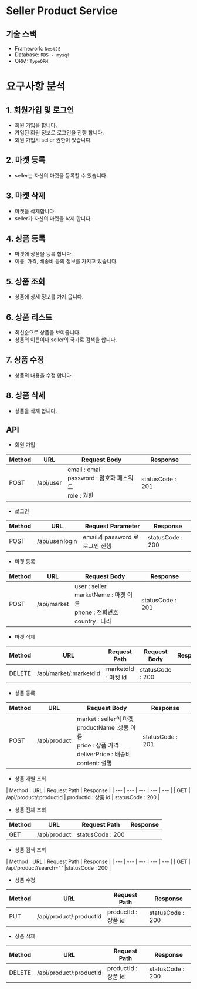 # Seller Product Service


## 기술 스택

- Framework: `NestJS`
- Database: `RDS - mysql`
- ORM: `TypeORM`


# 요구사항 분석

## 1. 회원가입 및 로그인
  - 회원 가입을 합니다.
  - 가입된 회원 정보로 로그인을 진행 합니다.
  - 회원 가입시 seller 권한이 있습니다.
   
## 2. 마켓 등록
  - seller는 자신의 마켓을 등록할 수 있습니다.
  
  
## 3. 마켓 삭제
  - 마켓을 삭제합니다.
  - seller가 자신의 마켓을 삭제 합니다.
  
## 4. 상품 등록
  - 마켓에 상품을 등록 합니다.
  - 이름, 가격, 배송비 등의 정보를 가지고 있습니다.

## 5. 상품 조회
  - 상품에 상세 정보를 가져 옵니다.

## 6. 상품 리스트
  - 최신순으로 상품을 보여줍니다.
  - 상품의 이름이나 seller의 국가로 검색을 합니다.

## 7. 상품 수정
  - 상품의 내용을 수정 합니다.
  
## 8. 상품 삭세
  - 상품을 삭제 합니다.


## API
- 회원 가입

| Method | URL | Request Body | Response |
| --- | --- | --- | --- |
| POST | /api/user | email : emai<br>password : 암호화 패스워드<br>role : 권한| statusCode : 201 |

- 로그인

| Method | URL | Request Parameter | Response |
| --- | --- | --- | --- |
| POST | /api/user/login | email과 password 로 로그인 진행 | statusCode : 200|

- 마켓 등록

| Method | URL | Request Body | Response |
| --- | --- | --- | --- |
| POST | /api/market | user : seller<br>marketName : 마켓 이름<br>phone : 전화번호<br>country : 나라 | statusCode : 201 |

- 마켓 삭제

| Method | URL | Request Path | Request Body | Response |
| --- | --- | --- | --- | --- |
| DELETE | /api/market/:marketdId | marketdId : 마켓 id | statusCode : 200 |

- 상품 등록

| Method | URL | Request Body | Response |
| --- | --- | --- | --- |
| POST | /api/product | market : seller의 마켓<br>productName :상품 이름<br>price : 상품 가격<br>deliverPrice : 배송비<br>content: 설명 | statusCode : 201 |

- 상품 개별 조회

| Method | URL | Request Path |  Response |
| --- | --- | --- | --- | --- |
| GET | /api/product/:productId | productId : 상품 id | statusCode : 200 |

- 상품 전체 조회

| Method | URL | Request Path |  Response |
| --- | --- | --- | --- |
| GET | /api/product | statusCode : 200 |

- 상품 검색 조회

| Method | URL | Request Path |  Response |
| --- | --- | --- | --- | --- |
| GET | /api/product?search=' ' |statusCode : 200 |

- 상품 수정

| Method | URL | Request Path | Response |
| --- | --- | --- | --- |
| PUT | /api/product/:productId| productId : 상품 id | statusCode : 200 |

- 상품 삭제

| Method | URL | Request Path | Response |
| --- | --- | --- | --- |
| DELETE | /api/product/:productId| productId : 상품 id | statusCode : 200 |
